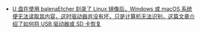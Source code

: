 - [U 盘在使用 balenaEtcher 刻录了 Linux 镜像后，Windows 或 macOS 系统便无法读取其内容，这时驱动器并没有坏，只是计算机无法识别，这篇文章介绍了如何将 USB 驱动器或 SD 卡恢复](https://zhuanlan.zhihu.com/p/335090328)